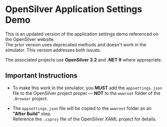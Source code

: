 # OpenSilver Application Settings Demo

This is an updated version of the application settings demo referenced on the OpenSilver website.  
The prior version uses deprecated methods and doesn't work in the simulator. This version addresses both issues.

The associated projects use **OpenSilver 3.2** and **.NET 9** where appropriate.

## Important Instructions

- To make this work in the simulator, you **MUST** add the `appsettings.json` file to the OpenSilver project proper — **NOT** to the `wwwroot` folder of the `.Browser` project.

- The `appsettings.json` file will be copied to the `wwwroot` folder as an **"After Build"** step.  
  Reference the `.csproj` file of the OpenSilver XAML project for details.


